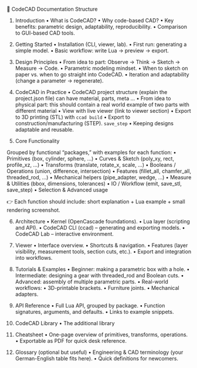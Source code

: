 📖 CodeCAD Documentation Structure

1. Introduction
   • What is CodeCAD?
   • Why code-based CAD?
   • Key benefits: parametric design, adaptability, reproducibility.
   • Comparison to GUI-based CAD tools.

2. Getting Started
   • Installation (CLI, viewer, lab).
   • First run: generating a simple model.
   • Basic workflow: write Lua → preview → export.

3. Design Principles
   • From idea to part: Observe → Think → Sketch → Measure → Code.
   • Parametric modeling mindset.
   • When to sketch on paper vs. when to go straight into CodeCAD.
   • Iteration and adaptability (change a parameter → regenerate).

4. CodeCAD in Practice
   • CodeCAD project structure (explain the project.json file) can have material, parts, meta ...
   • From idea to physical part: this should contain a real world example of two parts with different material
   • View with live viewer (link to viewer section)
   • Export to 3D printing (STL) with `ccad build`
   • Export to construction/manufacturing (STEP). `save_step`
   • Keeping designs adaptable and reusable.

5. Core Functionality

Grouped by functional “packages,” with examples for each function:
• Primitives (box, cylinder, sphere, …)
• Curves & Sketch (poly_xy, rect, profile_xz, …)
• Transforms (translate, rotate_x, scale, …)
• Booleans / Operations (union, difference, intersection)
• Features (fillet_all, chamfer_all, threaded_rod, …)
• Mechanical helpers (pipe_adapter, wedge, …)
• Measure & Utilities (bbox, dimensions, tolerances)
• IO / Workflow (emit, save_stl, save_step)
• Selection & Advanced usage

👉 Each function should include: short explanation + Lua example + small rendering screenshot.

6. Architecture
   • Kernel (OpenCascade foundations).
   • Lua layer (scripting and API).
   • CodeCAD CLI (ccad) – generating and exporting models.
   • CodeCAD Lab – interactive environment.

7. Viewer
   • Interface overview.
   • Shortcuts & navigation.
   • Features (layer visibility, measurement tools, section cuts, etc.).
   • Export and integration into workflows.

8. Tutorials & Examples
   • Beginner: making a parametric box with a hole.
   • Intermediate: designing a gear with threaded_rod and Boolean cuts.
   • Advanced: assembly of multiple parametric parts.
   • Real-world workflows:
   • 3D-printable brackets.
   • Furniture joints.
   • Mechanical adapters.

9. API Reference
   • Full Lua API, grouped by package.
   • Function signatures, arguments, and defaults.
   • Links to example snippets.

10. CodeCAD Library
    • The additional library

11. Cheatsheet
    • One-page overview of primitives, transforms, operations.
    • Exportable as PDF for quick desk reference.

12. Glossary (optional but useful)
    • Engineering & CAD terminology (your German-English table fits here).
    • Quick definitions for newcomers.
